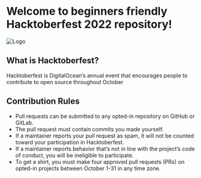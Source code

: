 
# Welcome to beginners friendly Hacktoberfest 2022 repository!






![Logo](https://i.postimg.cc/NM7vcv0Z/Hfest-Logo-2-Color-Manga-2x.png)


## What is Hacktoberfest?

Hacktoberfest is DigitalOcean’s annual event that encourages people to contribute to open source throughout October


## Contribution Rules
- Pull requests can be submitted to any opted-in repository on GitHub or GitLab.
- The pull request must contain commits you made yourself.
- If a maintainer reports your pull request as spam, it will not be counted toward your participation in Hacktoberfest.
- If a maintainer reports behavior that’s not in line with the project’s code of conduct, you will be ineligible to participate.
- To get a shirt, you must make four approved pull requests (PRs) on opted-in projects between October 1-31 in any time zone.


